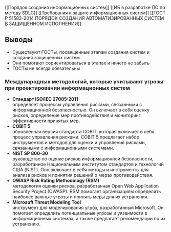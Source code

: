 [[Порядок создания информационных систем]]
[[ИБ в разработке ПО по методу SDLC]]
[[Требования к защите информационных систем]]
[[ГОСТ Р 51583-2014 ПОРЯДОК СОЗДАНИЯ АВТОМАТИЗИРОВАННЫХ СИСТЕМ В ЗАЩИЩЕННОМ ИСПОЛНЕНИИ]]

## Выводы

- Существуют ГОСТы, посвященные этапам создания систем и создания защищенных систем
- Они помогают сориентироваться в этапах и ничего не забыть
- ГОСТы не всегда обязательны

### Международных методологий, которые учитывают угрозы при проектировании информационных систем

- **Стандарт ISO/IEC 27005:2011**<br>определяет процессы управления рисками, связанными с информационной безопасностью. Он включает в себя оценку рисков, определение мер противодействия и мониторинг эффективности принятых мер.
- **COBIT 5**<br>обновленная версия стандарта COBIT, которая включает в себя процесс управления рисками. COBIT 5 предлагает набор инструментов и методов для оценки и управления рисками, связанными с информационными системами.
- **NIST SP 800-30**<br>руководство по оценке рисков информационной безопасности, разработанное Национальным институтом стандартов и технологий США (NIST). Оно включает в себя методы и инструменты для анализа рисков и принятия решений о мерах противодействия.
- **OWASP Risk Rating Methodology (RSM)**<br>методология оценки рисков, разработанная Open Web Application Security Project (OWASP). RSM помогает организациям определить наиболее важные угрозы и принять меры для их устранения.
- **Microsoft Threat Modeling Tool**<br>инструмент для моделирования угроз, разработанный Microsoft. Он помогает определить потенциальные угрозы и уязвимости в информационных системах, а также предлагает рекомендации по их устранению.
